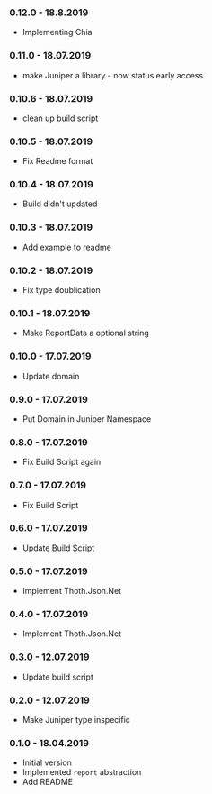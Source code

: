 ### 0.12.0 - 18.8.2019
* Implementing Chia
### 0.11.0 - 18.07.2019
* make Juniper a library - now status early access
### 0.10.6 - 18.07.2019
* clean up build script
### 0.10.5 - 18.07.2019
* Fix Readme format
### 0.10.4 - 18.07.2019
* Build didn't updated
### 0.10.3 - 18.07.2019
* Add example to readme
### 0.10.2 - 18.07.2019
* Fix type doublication
### 0.10.1 - 18.07.2019
* Make ReportData a optional string
### 0.10.0 - 17.07.2019
* Update domain
### 0.9.0 - 17.07.2019
* Put Domain in Juniper Namespace
### 0.8.0 - 17.07.2019
* Fix Build Script again
### 0.7.0 - 17.07.2019
* Fix Build Script
### 0.6.0 - 17.07.2019
* Update Build Script
### 0.5.0 - 17.07.2019
* Implement Thoth.Json.Net
### 0.4.0 - 17.07.2019
* Implement Thoth.Json.Net
### 0.3.0 - 12.07.2019
* Update build script
### 0.2.0 - 12.07.2019
* Make Juniper type inspecific
### 0.1.0 - 18.04.2019
* Initial version
* Implemented `report` abstraction
* Add README